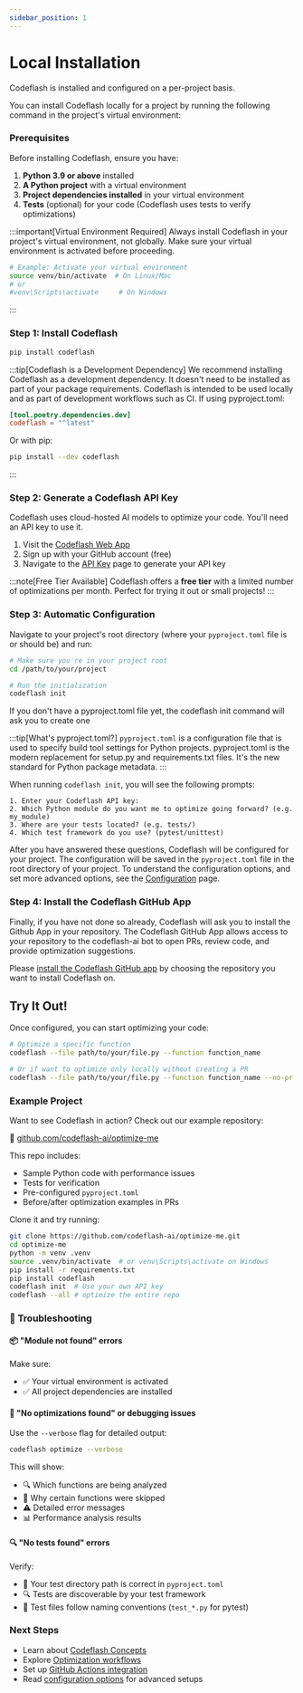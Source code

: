 ```yaml
---
sidebar_position: 1
---
```


# Local Installation

Codeflash is installed and configured on a per-project basis.

You can install Codeflash locally for a project by running the following command in the project's virtual environment:

### Prerequisites

Before installing Codeflash, ensure you have:

1. **Python 3.9 or above** installed
2. **A Python project** with a virtual environment
3. **Project dependencies installed** in your virtual environment
4. **Tests** (optional) for your code (Codeflash uses tests to verify optimizations)

:::important[Virtual Environment Required]
Always install Codeflash in your project's virtual environment, not globally. Make sure your virtual environment is activated before proceeding.

```bash
# Example: Activate your virtual environment
source venv/bin/activate  # On Linux/Mac
# or
#venv\Scripts\activate     # On Windows
```
:::
### Step 1: Install Codeflash
```bash
pip install codeflash
```

:::tip[Codeflash is a Development Dependency]
We recommend installing Codeflash as a development dependency.
It doesn't need to be installed as part of your package requirements. 
Codeflash is intended to be used locally and as part of development workflows such as CI.
If using pyproject.toml:
```toml
[tool.poetry.dependencies.dev]
codeflash = "^latest"
```
Or with pip:
```bash
pip install --dev codeflash
````
:::

### Step 2: Generate a Codeflash API Key

Codeflash uses cloud-hosted AI models to optimize your code. You'll need an API key to use it.

1. Visit the [Codeflash Web App](https://app.codeflash.ai/) 
2. Sign up with your GitHub account (free)
3. Navigate to the [API Key](https://app.codeflash.ai/app/apikeys) page to generate your API key
<!--- TODO: Do we ask for access to specific repositories here? --->

:::note[Free Tier Available]
Codeflash offers a **free tier** with a limited number of optimizations per month. Perfect for trying it out or small projects!
:::

### Step 3: Automatic Configuration

Navigate to your project's root directory (where your `pyproject.toml` file is or should be) and run:

```bash
# Make sure you're in your project root
cd /path/to/your/project

# Run the initialization
codeflash init
```

If you don't have a pyproject.toml file yet, the codeflash init command will ask you to create one

:::tip[What's pyproject.toml?]
`pyproject.toml` is a configuration file that is used to specify build tool settings for Python projects. 
pyproject.toml is the modern replacement for setup.py and requirements.txt files.
It's the new standard for Python package metadata.
:::

When running `codeflash init`, you will see the following prompts:

```text
1. Enter your Codeflash API key: 
2. Which Python module do you want me to optimize going forward? (e.g. my_module)
3. Where are your tests located? (e.g. tests/)
4. Which test framework do you use? (pytest/unittest)
```

After you have answered these questions, Codeflash will be configured for your project.
The configuration will be saved in the `pyproject.toml` file in the root directory of your project.
To understand the configuration options, and set more advanced options, see the [Configuration](/configuration) page.

### Step 4: Install the Codeflash GitHub App

<!--- TODO: Justify to users Why we need the user to install Github App even in local Installation or local optimization? --->
Finally, if you have not done so already, Codeflash will ask you to install the Github App in your repository.  The Codeflash GitHub App allows access to your repository to the codeflash-ai bot to open PRs, review code, and provide optimization suggestions.

Please [install the Codeflash GitHub
app](https://github.com/apps/codeflash-ai/installations/select_target) by choosing the repository you want to install
Codeflash on.
## 

## Try It Out!

Once configured, you can start optimizing your code:

```bash
# Optimize a specific function
codeflash --file path/to/your/file.py --function function_name

# Or if want to optimize only locally without creating a PR
codeflash --file path/to/your/file.py --function function_name --no-pr
```

### Example Project

Want to see Codeflash in action? Check out our example repository:

🔗 [github.com/codeflash-ai/optimize-me](https://github.com/codeflash-ai/optimize-me)

This repo includes:
- Sample Python code with performance issues
- Tests for verification
- Pre-configured `pyproject.toml`
- Before/after optimization examples in PRs

Clone it and try running:
```bash
git clone https://github.com/codeflash-ai/optimize-me.git
cd optimize-me
python -m venv .venv
source .venv/bin/activate  # or venv\Scripts\activate on Windows
pip install -r requirements.txt
pip install codeflash
codeflash init  # Use your own API key
codeflash --all # optimize the entire repo
```

### 🔧 Troubleshooting

#### 📦 "Module not found" errors
Make sure:
- ✅ Your virtual environment is activated
- ✅ All project dependencies are installed

#### 🧪 "No optimizations found" or debugging issues
Use the `--verbose` flag for detailed output:
```bash
codeflash optimize --verbose
```

This will show:
- 🔍 Which functions are being analyzed
- 🚫 Why certain functions were skipped
- ⚠️ Detailed error messages
- 📊 Performance analysis results

#### 🔍 "No tests found" errors
Verify:
- 📁 Your test directory path is correct in `pyproject.toml`
- 🔍 Tests are discoverable by your test framework
- 📝 Test files follow naming conventions (`test_*.py` for pytest)


### Next Steps

- Learn about [Codeflash Concepts](/codeflash-concepts/how-codeflash-works)
- Explore [Optimization workflows](/optimizing-with-codeflash/one-function)
- Set up [GitHub Actions integration](/getting-started/codeflash-github-actions)
- Read [configuration options](/configuration) for advanced setups
